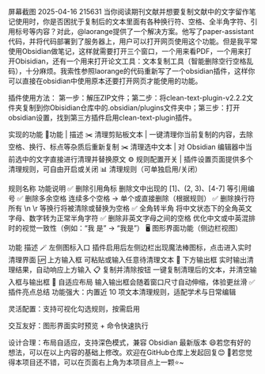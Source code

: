 屏幕截图 2025-04-16 215631
当你阅读期刊文献并想要复制文献中的文字留作笔记使用时，你是否困扰于复制后的文本里面有各种换行符、空格、全半角字符、引用标号等内容？对此，@laorange提供了一个解决方案。他写了paper-assistant代码，并将代码部署到了服务器上，用户可以打开网页使用这个功能。但是我平常使用Obsidian做笔记，这样就需要打开三个窗口，一个用来看PDF，一个用来打开Obisidian，还有一个用来打开论文工具：文本复制工具（智能删除空行空格乱码），十分麻烦。我索性参照laorange的代码重新写了一个obsidian插件，这样你可以直接在obsidian中使用原本还要打开网页才能使用的功能。

插件使用方法：
第一步：解压ZIP文件；第二步：将clean-text-plugin-v2.2.2文件夹复制到你Obisidian仓库中的.obsidian/plugins文件夹中；第三步：打开obsidian设置，找到第三方插件启用clean-text-plugin插件。

实现的功能
🔧功能 | 描述
✂️ 清理剪贴板文本 | 一键清理你当前复制的内容，去除空格、换行、标点等杂质后重新复制
✂️ 清理选中文本 | 对 Obsidian 编辑器中当前选中的文字直接进行清理并替换原文
⚙️ 规则配置开关 | 插件设置页面提供多个清理规则，可自由开启或关闭
📊 清理规则（可单独启用/关闭）

规则名称 功能说明
✅ 删除引用角标 删除文中出现的 [1]、(2, 3)、[4-7] 等引用编号
✅ 删除多余空格 连续多个空格 → 单个或直接删除（根据规则）
✅ 删除换行符 所有 \n \r 等换行将被清除或替换为空格
✅ 全角转半角 将中文状态下的全角英文字母、数字转为正常半角字符
✅ 删除非英文字母之间的空格 优化中文或中英混排时的视觉一致性（例如：“我 是” → “我是”）
🖥️ 图形界面功能（侧边栏视图）

功能 描述
🪄 左侧图标入口 插件启用后左侧边栏出现魔法棒图标，点击进入实时清理界面
🆙 上方输入框 可粘贴或输入任意待清理文本
🧹 下方输出框 实时输出清理结果，自动响应上方输入
📋 复制并清除按钮 一键复制清理后的文本，并清空输入框与输出框
📐 自适应布局 输入输出框会随着窗口尺寸自动伸缩，体验更丝滑
✅ 插件亮点总结
功能强大：内置近 10 项文本清理规则，适配学术与日常编辑

灵活配置：支持可视化勾选规则，按需启用

交互友好：图形界面实时预览 + 命令快速执行

设计合理：布局自适应，支持深色模式，兼容 Obsidian 最新版本
😄若您有好的想法，可以在以上内容的基础上修改。欢迎在GitHub仓库上发起回复😊
🥳若您觉得本项目还不错，可以在页面右上角为本项目点上一颗⭐~
